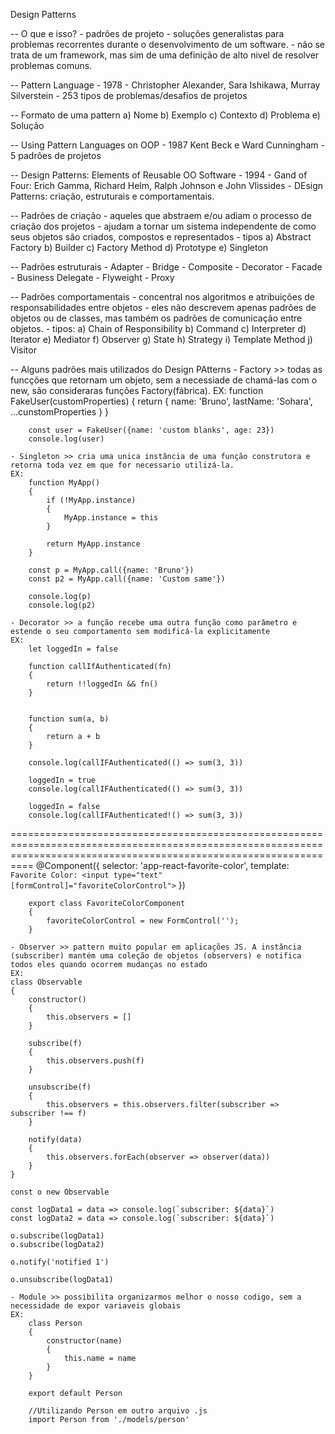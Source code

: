 Design Patterns

-- O que e isso?
    - padrões de projeto
    - soluções generalistas para problemas recorrentes durante o desenvolvimento de um software.
    - não se trata de um framework, mas sim de uma definição de alto nivel de resolver problemas comuns.

-- Pattern Language
    - 1978
    - Christopher Alexander, Sara Ishikawa, Murray Silverstein
    - 253 tipos de problemas/desafios de projetos

-- Formato de uma pattern
    a) Nome
    b) Exemplo
    c) Contexto
    d) Problema
    e) Solução

-- Using Pattern Languages on OOP
    - 1987 Kent Beck e Ward Cunningham
    - 5 padrões de projetos

-- Design Patterns: Elements of Reusable OO Software
    - 1994
    - Gand of Four: Erich Gamma, Richard Helm, Ralph Johnson e John Vlissides
    - DEsign Patterns: criação, estruturais e comportamentais.

-- Padrões de criação
    - aqueles que abstraem e/ou adiam o processo de criação dos projetos
    - ajudam a tornar um sistema independente de como seus objetos são criados, compostos e representados
    - tipos
        a) Abstract Factory
        b) Builder
        c) Factory Method
        d) Prototype
        e) Singleton

-- Padrões estruturais
    - Adapter
    - Bridge
    - Composite
    - Decorator
    - Facade
    - Business Delegate
    - Flyweight
    - Proxy

-- Padrões comportamentais
    - concentral nos algoritmos e atribuições de responsabilidades entre objetos
    - eles não descrevem apenas padrões de objetos ou de classes, mas também os padrões de comunicação entre objetos.
    - tipos: 
        a) Chain of Responsibility
        b) Command
        c) Interpreter
        d) Iterator
        e) Mediator
        f) Observer
        g) State
        h) Strategy
        i) Template Method
        j) Visitor

-- Alguns padrões mais utilizados do Design PAtterns
    - Factory >> todas as funcções que retornam um objeto, sem a necessiade de chamá-las com o new, são consideraras funções Factory(fábrica).
    EX:
        function FakeUser(customProperties)
        {
            return
            {
                name: 'Bruno',
                lastName: 'Sohara',
                ...cunstomProperties
            }
        }

        const user = FakeUser({name: 'custom blanks', age: 23})
        console.log(user)

    - Singleton >> cria uma unica instância de uma função construtora e retorna toda vez em que for necessario utilizá-la.
    EX:
        function MyApp()
        {
            if (!MyApp.instance)
            {
                MyApp.instance = this
            }

            return MyApp.instance
        }

        const p = MyApp.call({name: 'Bruno'})
        const p2 = MyApp.call({name: 'Custom same'})

        console.log(p)
        console.log(p2)

    - Decorator >> a função recebe uma outra função como parâmetro e estende o seu comportamento sem modificá-la explicitamente
    EX:
        let loggedIn = false

        function callIfAuthenticated(fn)
        {
            return !!loggedIn && fn()
        }


        function sum(a, b)
        {
            return a + b
        }

        console.log(callIFAuthenticated(() => sum(3, 3))

        loggedIn = true
        console.log(callIFAuthenticated(() => sum(3, 3))

        loggedIn = false
        console.log(callIFAuthenticated!() => sum(3, 3))

======================================================================================================================================================================
        @Component({
            selector: 'app-react-favorite-color',
            template:  `Favorite Color: <input type="text" [formControl]="favoriteColorControl">`
        })

        export class FavoriteColorComponent
        {
            favoriteColorControl = new FormControl('');
        }

    - Observer >> pattern muito popular em aplicações JS. A instância (subscriber) mantém uma coleção de objetos (observers) e notifica todos eles quando ocorrem mudanças no estado
    EX:
    class Observable
    {
        constructor()
        {
            this.observers = []
        }

        subscribe(f)
        {
            this.observers.push(f)
        }

        unsubscribe(f)
        {
            this.observers = this.observers.filter(subscriber => subscriber !== f)
        }

        notify(data)
        {
            this.observers.forEach(observer => observer(data))
        }
    }

    const o new Observable

    const logData1 = data => console.log(`subscriber: ${data}`)
    const logData2 = data => console.log(`subscriber: ${data}`)

    o.subscribe(logData1)
    o.subscribe(logData2)

    o.notify('notified 1')

    o.unsubscribe(logData1)

    - Module >> possibilita organizarmos melhor o nosso codigo, sem a necessidade de expor variaveis globais
    EX:
        class Person
        {
            constructor(name)
            {
                this.name = name
            }
        }

        export default Person

        //Utilizando Person em outro arquivo .js
        import Person from './models/person'

